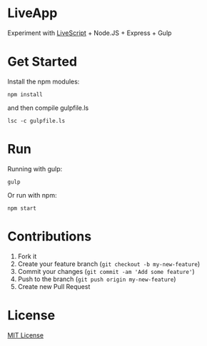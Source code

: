 # LiveApp
Experiment with [LiveScript](http://livescript.net/) + Node.JS + Express + Gulp

# Get Started

Install the npm modules:

`npm install`

and then compile gulpfile.ls

`lsc -c gulpfile.ls`

# Run

Running with gulp:

`gulp`

Or run with npm:

`npm start`

# Contributions

1. Fork it
2. Create your feature branch (`git checkout -b my-new-feature`)
3. Commit your changes (`git commit -am 'Add some feature'`)
4. Push to the branch (`git push origin my-new-feature`)
5. Create new Pull Request

# License

[MIT License](./LICENSE)
